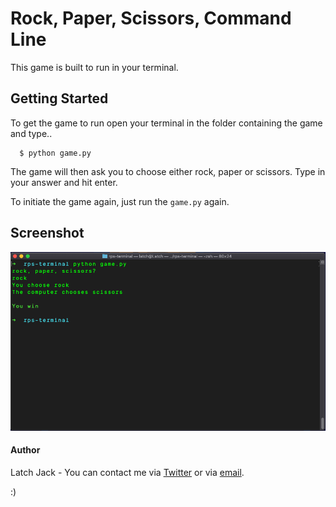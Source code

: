 # Rock, Paper, Scissors, Command Line

This game is built to run in your terminal.

## Getting Started
To get the game to run open your terminal in the folder containing the game and type..
```console
  $ python game.py
```
The game will then ask you to choose either rock, paper or scissors. Type in your answer and hit enter.

To initiate the game again, just run the `game.py` again.

## Screenshot
![Image of the game](Screenshot.png)

#### Author
Latch Jack - You can contact me via [Twitter](https://twitter.com/LatchCodes "My twitter profile") or via [email](mailto:latch.jack@gmail.com "my email").

:)